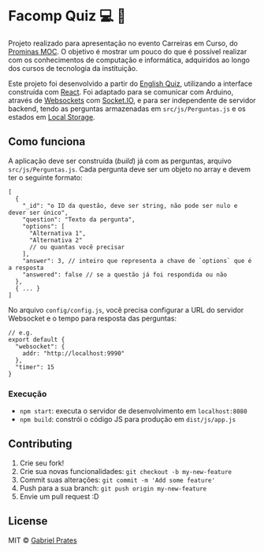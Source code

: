 # Facomp Quiz :computer: :game_die:

Projeto realizado para apresentação no evento Carreiras em Curso, do [Prominas MOC](http://www.prominasmoc.com.br/). O objetivo é mostrar um pouco do que é possível realizar com os conhecimentos de computação e informática, adquiridos ao longo dos cursos de tecnologia da instituição.

Este projeto foi desenvolvido a partir do [English Quiz](https://github.com/gabsprates/english-quiz), utilizando a interface construída com [React](https://facebook.github.io/react/). Foi adaptado para se comunicar com Arduino, através de [Websockets](https://developer.mozilla.org/en-US/docs/Web/API/WebSockets_API) com [Socket.IO](https://socket.io/), e para ser independente de servidor backend, tendo as perguntas armazenadas em `src/js/Perguntas.js` e os estados em [Local Storage](https://developer.mozilla.org/en-US/docs/Web/API/Window/localStorage).

## Como funciona

A aplicação deve ser construída (_build_) já com as perguntas, arquivo `src/js/Perguntas.js`. Cada pergunta deve ser um objeto no array e devem ter o seguinte formato:

```
[
  {
    "_id": "o ID da questão, deve ser string, não pode ser nulo e dever ser único",
    "question": "Texto da pergunta",
    "options": [
      "Alternativa 1",
      "Alternativa 2"
      // ou quantas você precisar
    ],
    "answer": 3, // inteiro que representa a chave de `options` que é a resposta
    "answered": false // se a questão já foi respondida ou não
  },
  { ... }
]
```

No arquivo `config/config.js`, você precisa configurar a URL do servidor Websocket e o tempo para resposta das perguntas:

```
// e.g.
export default {
  "websocket": {
    addr: "http://localhost:9990"
  },
  "timer": 15
}
```

### Execução
  * `npm start`: executa o servidor de desenvolvimento em `localhost:8080`
  * `npm build`: constrói o código JS para produção em `dist/js/app.js`


## Contributing

1. Crie seu fork!
2. Crie sua novas funcionalidades: `git checkout -b my-new-feature`
3. Commit suas alterações: `git commit -m 'Add some feature'`
4. Push para a sua branch: `git push origin my-new-feature`
5. Envie um pull request :D

## License

MIT © [Gabriel Prates](http://gabrielprates.com)
